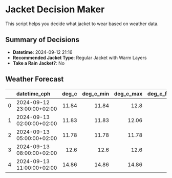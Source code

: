 # Jacket Decision Maker

This script helps you decide what jacket to wear based on weather data.

## Summary of Decisions

- **Datetime**: 2024-09-12 21:16
- **Recommended Jacket Type**: Regular Jacket with Warm Layers
- **Take a Rain Jacket?**: No

## Weather Forecast
|    | datetime_cph              |   deg_c |   deg_c_min |   deg_c_max |   deg_c_feels_like | weather   | wind   |   wind_speed | rain   |
|---:|:--------------------------|--------:|------------:|------------:|-------------------:|:----------|:-------|-------------:|:-------|
|  0 | 2024-09-12 23:00:00+02:00 |   11.84 |       11.84 |       12.8  |              11.06 | Clouds    | Low    |         3.06 | None   |
|  1 | 2024-09-13 02:00:00+02:00 |   11.83 |       11.83 |       12.06 |              11.05 | Clouds    | Low    |         2.18 | None   |
|  2 | 2024-09-13 05:00:00+02:00 |   11.78 |       11.78 |       11.78 |              11.05 | Clouds    | Low    |         2.44 | None   |
|  3 | 2024-09-13 08:00:00+02:00 |   12.6  |       12.6  |       12.6  |              11.93 | Clouds    | Low    |         2.75 | None   |
|  4 | 2024-09-13 11:00:00+02:00 |   14.86 |       14.86 |       14.86 |              13.86 | Clouds    | Medium |         5.57 | None   |

